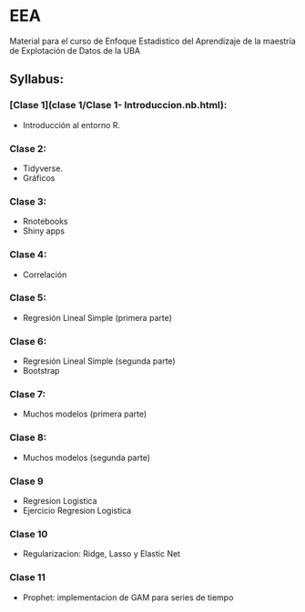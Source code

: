 # EEA

Material para el curso de Enfoque Estadistico del Aprendizaje de la maestría de Explotación de Datos de la UBA


## Syllabus:

### [Clase 1](clase 1/Clase 1- Introduccion.nb.html):

- Introducción al entorno R.

### Clase 2:

- Tidyverse.
- Gráficos

### Clase 3:

- Rnotebooks
- Shiny apps

### Clase 4:

- Correlación

### Clase 5:

- Regresión Lineal Simple (primera parte)

### Clase 6:

- Regresión Lineal Simple (segunda parte)
- Bootstrap

### Clase 7:

- Muchos modelos (primera parte)


### Clase 8:

- Muchos modelos (segunda parte)

### Clase 9

- Regresion Logistica
- Ejercicio Regresion Logistica

### Clase 10

- Regularizacion: Ridge, Lasso y Elastic Net

### Clase 11

- Prophet: implementacion de GAM para series de tiempo
